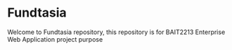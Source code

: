 # Fundtasia
Welcome to Fundtasia repository, this repository is for BAIT2213 Enterprise Web Application project purpose
